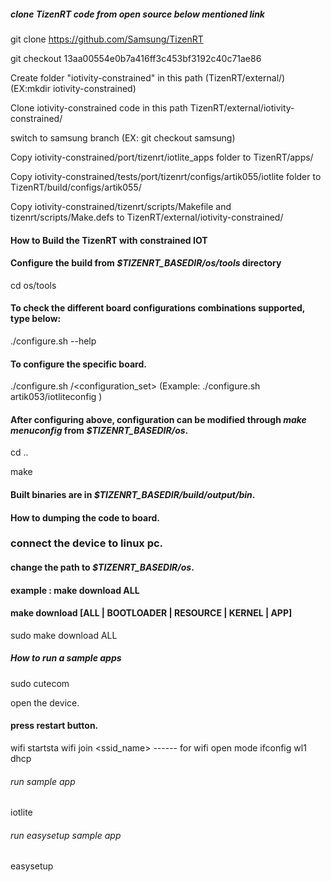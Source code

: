 ##### clone TizenRT code from open source below mentioned link

git clone https://github.com/Samsung/TizenRT

git checkout 13aa00554e0b7a416ff3c453bf3192c40c71ae86

Create folder "iotivity-constrained" in this path (TizenRT/external/) (EX:mkdir iotivity-constrained)

Clone iotivity-constrained code in this path TizenRT/external/iotivity-constrained/

switch to samsung branch (EX: git checkout samsung)

Copy iotivity-constrained/port/tizenrt/iotlite_apps folder to TizenRT/apps/

Copy iotivity-constrained/tests/port/tizenrt/configs/artik055/iotlite folder to TizenRT/build/configs/artik055/

Copy iotivity-constrained/tizenrt/scripts/Makefile and tizenrt/scripts/Make.defs to TizenRT/external/iotivity-constrained/

#### How to Build the TizenRT with constrained IOT  ####################


#### Configure the build from *$TIZENRT_BASEDIR/os/tools* directory

cd os/tools

 
#### To check the different board configurations combinations supported, type below:

./configure.sh --help

#### To configure the specific board.

./configure.sh <board>/<configuration_set>   (Example: ./configure.sh artik053/iotliteconfig )


#### After configuring above, configuration can be modified through *make menuconfig* from *$TIZENRT_BASEDIR/os*.

cd ..

make


#### Built binaries are in *$TIZENRT_BASEDIR/build/output/bin*.


#### How  to dumping the code to board. ########################

### connect the device to linux pc.
#### change the path to  *$TIZENRT_BASEDIR/os*.
#### example : make download ALL
#### make download [ALL | BOOTLOADER | RESOURCE | KERNEL | APP]

sudo make download ALL


##### How to run a sample apps ##################################

sudo cutecom

open the device.

#### press restart button.

wifi startsta
wifi join <ssid_name> ------  for wifi open mode 
ifconfig wl1 dhcp

###### run sample app ##########################

iotlite

###### run easysetup sample app ##########################

easysetup

